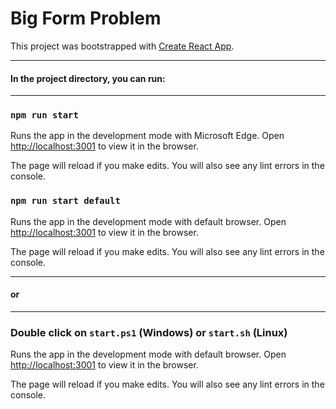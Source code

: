 # Big Form Problem

This project was bootstrapped with [Create React App](https://github.com/facebook/create-react-app).

---

#### In the project directory, you can run:

---


### `npm run start`

Runs the app in the development mode with Microsoft Edge.
Open [http://localhost:3001](http://localhost:3001) to view it in the browser.

The page will reload if you make edits.
You will also see any lint errors in the console.

### `npm run start default`

Runs the app in the development mode with default browser.
Open [http://localhost:3001](http://localhost:3001) to view it in the browser.

The page will reload if you make edits.
You will also see any lint errors in the console.

---
#### or

---

### Double click on `start.ps1` (Windows) or `start.sh` (Linux)

Runs the app in the development mode with default browser.
Open [http://localhost:3001](http://localhost:3001) to view it in the browser.

The page will reload if you make edits.
You will also see any lint errors in the console.

